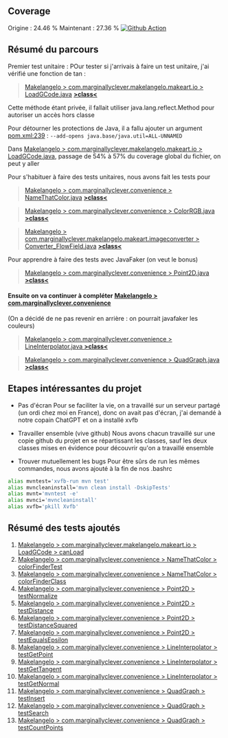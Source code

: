 ##  Coverage
Origine : 24.46 %
Maintenant : 27.36 %
[![Github Action](https://github.com/Equanime/Makelangelo-software/actions/workflows/test.yml/badge.svg)](https://github.com/Equanime/Makelangelo-software/actions/workflows/test.yml)

## Résumé du parcours
Premier test unitaire :
POur tester si j'arrivais à faire un test unitaire, j'ai vérifié une fonction de tan :
> [Makelangelo > com.marginallyclever.makelangelo.makeart.io > LoadGCode.java](https://3913.udem.col1n.fr/com.marginallyclever.makelangelo.makeart.io/LoadGCode.java.html#L39) **[>class<](src/test/java/com/marginallyclever/makelangelo/makeart/io/LoadGCodeTest.java)**

Cette méthode étant privée, il fallait utiliser java.lang.reflect.Method pour autoriser un accès hors classe

Pour détourner les protections de Java, il a fallu ajouter un argument [pom.xml:239](pom.xml#L239) : `--add-opens java.base/java.util=ALL-UNNAMED`

Dans [Makelangelo > com.marginallyclever.makelangelo.makeart.io > LoadGCode.java](https://3913.udem.col1n.fr/com.marginallyclever.makelangelo.makeart.io/LoadGCode.java.html#L39), passage de 54% à 57% du coverage global du fichier, on peut y aller

Pour s'habituer à faire des tests unitaires, nous avons fait les tests pour

> [Makelangelo > com.marginallyclever.convenience > NameThatColor.java](https://3913.udem.col1n.fr/com.marginallyclever.convenience/NameThatColor.java.html) **[>class<](src/test/java/com/marginallyclever/convenience/NameThatColorTest.java)**

> [Makelangelo > com.marginallyclever.convenience > ColorRGB.java](https://3913.udem.col1n.fr/com.marginallyclever.convenience/ColorRGB.java.html) **[>class<](src/test/java/com/marginallyclever/convenience/TestColorRGB.java)**

> [Makelangelo > com.marginallyclever.makelangelo.makeart.imageconverter > Converter_FlowField.java](https://3913.udem.col1n.fr/com.marginallyclever.makelangelo.makeart.imageconverter/Converter_FlowField.html) **[>class<](src/test/java/com/marginallyclever/makelangelo/makeart/imageconverter/Converter_FlowFieldTest.java)**

Pour apprendre à faire des tests avec JavaFaker (on veut le bonus)
> [Makelangelo > com.marginallyclever.convenience > Point2D.java](https://3913.udem.col1n.fr/com.marginallyclever.convenience/Point2D.java.html) **[>class<](src/test/java/com/marginallyclever/convenience/TestPoint2D.java)**

#### Ensuite on va continuer à compléter [Makelangelo > com.marginallyclever.convenience](https://3913.udem.col1n.fr/com.marginallyclever.convenience/index.source.html)
(On a décidé de ne pas revenir en arrière : on pourrait javafaker les couleurs)

> [Makelangelo > com.marginallyclever.convenience > LineInterpolator.java
](https://3913.udem.col1n.fr/com.marginallyclever.convenience/LineInterpolator.java.html) **[>class<](src/test/java/com/marginallyclever/convenience/TestLineInterpolator.java)**

> [Makelangelo > com.marginallyclever.convenience > QuadGraph.java](https://3913.udem.col1n.fr/com.marginallyclever.convenience/QuadGraph.java.html) **[>class<](src/test/java/com/marginallyclever/convenience/TestQuadGraph.java)**

## Etapes intéressantes du projet 
- Pas d'écran
Pour se faciliter la vie, on a travaillé sur un serveur partagé (un ordi chez moi en France), donc on avait pas d'écran, j'ai demandé à notre copain ChatGPT et on a installé xvfb

- Travailler ensemble (vive github)
Nous avons chacun travaillé sur une copie github du projet en se répartissant les classes, sauf les deux classes mises en évidence pour découvrir qu'on a travaillé ensemble

- Trouver mutuellement les bugs
Pour être sûrs de run les mêmes commandes, nous avons ajouté à la fin de nos .bashrc

```bash
alias mvntest='xvfb-run mvn test'
alias mvncleaninstall='mvn clean install -DskipTests'
alias mvnt='mvntest -e'
alias mvnci='mvncleaninstall'
alias xvfb='pkill Xvfb'
```


## Résumé des tests ajoutés
1. [Makelangelo > com.marginallyclever.makelangelo.makeart.io > LoadGCode > canLoad](src/test/java/com/marginallyclever/makelangelo/makeart/io/LoadGCodeTest.java#L66)
1. [Makelangelo > com.marginallyclever.convenience > NameThatColor > colorFinderTest](src/test/java/com/marginallyclever/convenience/NameThatColorTest.java#L26)
1. [Makelangelo > com.marginallyclever.convenience > NameThatColor > colorFinderClass](src/test/java/com/marginallyclever/convenience/NameThatColorTest.java#L46)
1. [Makelangelo > com.marginallyclever.convenience > Point2D > testNormalize](src/test/java/com/marginallyclever/convenience/TestPoint2D.java#L42)
1. [Makelangelo > com.marginallyclever.convenience > Point2D > testDistance](src/test/java/com/marginallyclever/convenience/TestPoint2D.java#L76)
1. [Makelangelo > com.marginallyclever.convenience > Point2D > testDistanceSquared](src/test/java/com/marginallyclever/convenience/TestPoint2D.java#L89)
1. [Makelangelo > com.marginallyclever.convenience > Point2D > testEqualsEpsilon](src/test/java/com/marginallyclever/convenience/TestPoint2D.java#L102)
1. [Makelangelo > com.marginallyclever.convenience > LineInterpolator > testGetPoint](src/test/java/com/marginallyclever/convenience/TestPoint2D.java#L30)
1. [Makelangelo > com.marginallyclever.convenience > LineInterpolator > testGetTangent](src/test/java/com/marginallyclever/convenience/TestPoint2D.java#L44)
1. [Makelangelo > com.marginallyclever.convenience > LineInterpolator > testGetNormal](src/test/java/com/marginallyclever/convenience/TestPoint2D.java#L104)
1. [Makelangelo > com.marginallyclever.convenience > QuadGraph > testInsert](src/test/java/com/marginallyclever/convenience/TestPoint2D.java#L40)
1. [Makelangelo > com.marginallyclever.convenience > QuadGraph > testSearch](src/test/java/com/marginallyclever/convenience/TestPoint2D.java#L63)
1. [Makelangelo > com.marginallyclever.convenience > QuadGraph > testCountPoints](src/test/java/com/marginallyclever/convenience/TestPoint2D.java#L136)

